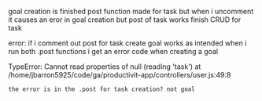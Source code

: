 goal creation is finished post function made for task but when i uncomment it causes an eror in goal creation but post of task works
finish CRUD for task



error: if i comment out post for task create goal works as intended when i run both .post functions i get an error code when creating a goal

TypeError: Cannot read properties of null (reading 'task')
    at /home/jbarron5925/code/ga/productivit-app/controllers/user.js:49:8

    the error is in the .post for task creation? not goal